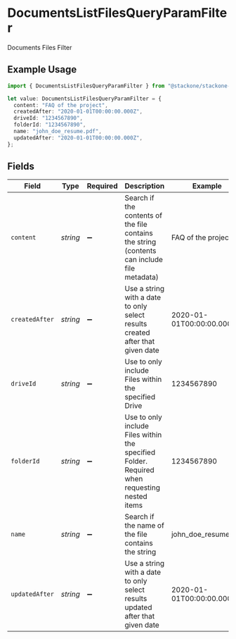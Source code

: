 # DocumentsListFilesQueryParamFilter

Documents Files Filter

## Example Usage

```typescript
import { DocumentsListFilesQueryParamFilter } from "@stackone/stackone-client-ts/sdk/models/operations";

let value: DocumentsListFilesQueryParamFilter = {
  content: "FAQ of the project",
  createdAfter: "2020-01-01T00:00:00.000Z",
  driveId: "1234567890",
  folderId: "1234567890",
  name: "john_doe_resume.pdf",
  updatedAfter: "2020-01-01T00:00:00.000Z",
};
```

## Fields

| Field                                                                                        | Type                                                                                         | Required                                                                                     | Description                                                                                  | Example                                                                                      |
| -------------------------------------------------------------------------------------------- | -------------------------------------------------------------------------------------------- | -------------------------------------------------------------------------------------------- | -------------------------------------------------------------------------------------------- | -------------------------------------------------------------------------------------------- |
| `content`                                                                                    | *string*                                                                                     | :heavy_minus_sign:                                                                           | Search if the contents of the file contains the string (contents can include file metadata)  | FAQ of the project                                                                           |
| `createdAfter`                                                                               | *string*                                                                                     | :heavy_minus_sign:                                                                           | Use a string with a date to only select results created after that given date                | 2020-01-01T00:00:00.000Z                                                                     |
| `driveId`                                                                                    | *string*                                                                                     | :heavy_minus_sign:                                                                           | Use to only include Files within the specified Drive                                         | 1234567890                                                                                   |
| `folderId`                                                                                   | *string*                                                                                     | :heavy_minus_sign:                                                                           | Use to only include Files within the specified Folder. Required when requesting nested items | 1234567890                                                                                   |
| `name`                                                                                       | *string*                                                                                     | :heavy_minus_sign:                                                                           | Search if the name of the file contains the string                                           | john_doe_resume.pdf                                                                          |
| `updatedAfter`                                                                               | *string*                                                                                     | :heavy_minus_sign:                                                                           | Use a string with a date to only select results updated after that given date                | 2020-01-01T00:00:00.000Z                                                                     |